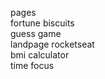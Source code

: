 <style>
    a{
        text-decoration:none;
    }
</style>

<a href="https://marcioparaujo.github.io/rocketseat-challenges/">pages</a><br>
<a href="https://marcioparaujo.github.io/rocketseat-challenges/biscoito-da-sorte/">fortune biscuits</a><br>
<a href="https://marcioparaujo.github.io/rocketseat-challenges/javascriptDOM/guess-game/">guess game</a><br>
<a href="https://marcioparaujo.github.io/rocketseat-challenges/landpage-rocket/">landpage rocketseat</a><br>
<a href="https://marcioparaujo.github.io/rocketseat-challenges/imc">bmi calculator</a><br>
<a href="https://marcioparaujo.github.io/rocketseat-challenges/time-focus">time focus</a>



